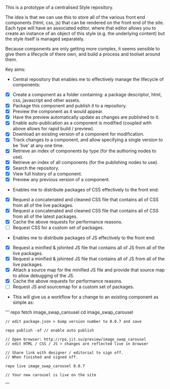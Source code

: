 This is a prototype of a centralised Style repository.

The idea is that we can use this to store all of the various front end components (html, css, js)
that can be rendered on the front end of the site.  Each type will have an associated editor, where
that editor allows you to create an instance of an object of this style (e.g. the underlying content)
but the style itself is managed separately.

Because components are only getting more complex, it seems sensible to give them a lifecycle of there
own, and build a process and toolset around them.

Key aims:

- Central repository that enables me to effectively manage the lifecycle of components:

 - [x] Create a component as a folder containing: a package descriptor, html, css, javascript and other assets.
 - [x] Package this component and publish it to a repository.
 - [x] Preview the component as it would appear.
 - [x] Have the preview automatically update as changes are published to it.
 - [x] Enable auto-publication as a component is modified (coupled with above allows for rapid build / preview).
 - [x] Download an existing version of a component for modification.
 - [x] Track changes to a component, and allow specifying a single version to be 'live' at any one time.
 - [x] Retrieve an index of components by type (for the authoring nodes to use).
 - [x] Retrieve an index of all components (for the publishing nodes to use).
 - [x] Search the repository.
 - [x] View full history of a component.
 - [x] Preview any previous version of a component.

- Enables me to distribute packages of CSS effectively to the front end:

 - [x] Request a concatenated and cleaned CSS file that contains all of CSS from all of the live packages.
 - [x] Request a concatenated and cleaned CSS file that contains all of CSS from all of the latest packages.
 - [x] Cache the above requests for performance reasons.
 - [ ] Request CSS for a custom set of packages.

- Enables me to distribute packages of JS effectively to the front end:

 - [x] Request a minified & jshinted JS file that contains all of JS from all of the live packages.
 - [x] Request a minified & jshinted JS file that contains all of JS from all of the live packages.
 - [x] Attach a source map for the minified JS file and provide that source map to allow debugging of the JS.
 - [x] Cache the above requests for performance reasons.
 - [ ] Request JS and sourcemap for a custom set of packages.

- This will give us a workflow for a change to an existing component as simple as:

'''
	repo fetch image_swap_carousel
	cd image_swap_carousel	
	
	// edit package.json > bump version number to 0.0.7 and save
	
	repo publish -af // enable auto publish

	// Open browser: http://rpo.jit.su/preview/image_swap_carousel
	// edit HTML / CSS / JS > changes are reflected live in browser

	// Share link with designer / editorial to sign off.
	// When finished and signed off.

	repo live image_swap_carousel 0.0.7

	// Your new carousel is live on the site
'''